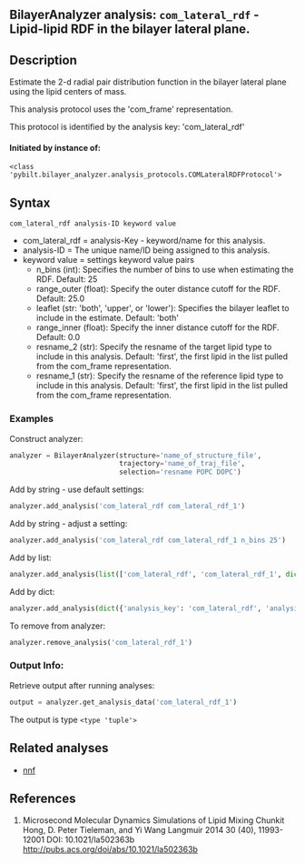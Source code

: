 ## BilayerAnalyzer analysis: ```com_lateral_rdf``` - Lipid-lipid RDF in the bilayer lateral plane.
 
## Description
 
Estimate the 2-d radial pair distribution function in the bilayer lateral plane using the lipid centers of mass.

This analysis protocol uses the 'com_frame' representation.

This protocol is identified by the analysis key: 'com_lateral_rdf'


#### Initiated by instance of:
 
    <class 'pybilt.bilayer_analyzer.analysis_protocols.COMLateralRDFProtocol'>

## Syntax

```
com_lateral_rdf analysis-ID keyword value
```
* com_lateral_rdf = analysis-Key - keyword/name for this analysis.
* analysis-ID = The unique name/ID being assigned to this analysis.
* keyword value = settings keyword value pairs 
    * n_bins (int): Specifies the number of bins to use when estimating the RDF. Default: 25
    * range_outer (float): Specify the outer distance cutoff for the RDF. Default: 25.0
    * leaflet (str: 'both', 'upper', or 'lower'): Specifies the bilayer leaflet to include in the estimate. Default: 'both'
    * range_inner (float): Specify the inner distance cutoff for the RDF. Default: 0.0
    * resname_2 (str): Specify the resname of the target lipid type to include in this analysis. Default: 'first', the first lipid in the list pulled from the com_frame representation.
    * resname_1 (str): Specify the resname of the reference lipid type to include in this analysis. Default: 'first', the first lipid in the list pulled from the com_frame representation.

### Examples
Construct analyzer:
```python
analyzer = BilayerAnalyzer(structure='name_of_structure_file',
                           trajectory='name_of_traj_file',
                           selection='resname POPC DOPC')
```
 
Add by string - use default settings:
```python
analyzer.add_analysis('com_lateral_rdf com_lateral_rdf_1') 
```
 
Add by string - adjust a setting: 
```python
analyzer.add_analysis('com_lateral_rdf com_lateral_rdf_1 n_bins 25')
```
 
Add by list:
```python
analyzer.add_analysis(list(['com_lateral_rdf', 'com_lateral_rdf_1', dict({'n_bins':25})]))
```
 
Add by dict: 
```python
analyzer.add_analysis(dict({'analysis_key': 'com_lateral_rdf', 'analysis_id': 'com_lateral_rdf_1','analysis_settings':dict({'n_bins':25})}))
```
 
To remove from analyzer: 
```python
analyzer.remove_analysis('com_lateral_rdf_1')
```
 
### Output Info:
Retrieve output after running analyses:
```python
output = analyzer.get_analysis_data('com_lateral_rdf_1')
```
 
The output is type ```<type 'tuple'>```
 
## Related analyses
* [nnf](nnf.html)

## References

1. Microsecond Molecular Dynamics Simulations of Lipid Mixing
Chunkit Hong, D. Peter Tieleman, and Yi Wang Langmuir 2014 30
(40), 11993-12001 DOI: 10.1021/la502363b
http://pubs.acs.org/doi/abs/10.1021/la502363b
